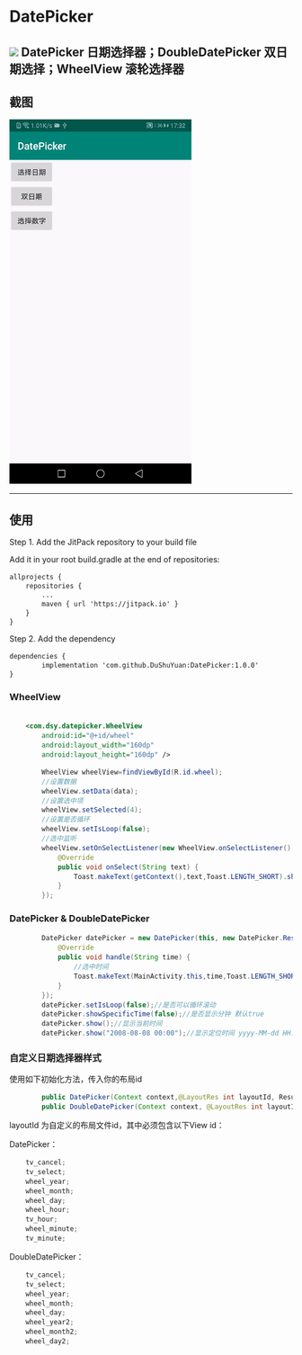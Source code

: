 # DatePicker
[![](https://jitpack.io/v/DuShuYuan/DatePicker.svg)](https://jitpack.io/#DuShuYuan/DatePicker)
DatePicker 日期选择器；DoubleDatePicker 双日期选择；WheelView 滚轮选择器
------
## 截图
![gif](/img/simple.gif)

-------
## 使用

Step 1. Add the JitPack repository to your build file

Add it in your root build.gradle at the end of repositories:

	allprojects {
		repositories {
			...
			maven { url 'https://jitpack.io' }
		}
	}
Step 2. Add the dependency

	dependencies {
	        implementation 'com.github.DuShuYuan:DatePicker:1.0.0'
	}
    
### WheelView
```xml

    <com.dsy.datepicker.WheelView
        android:id="@+id/wheel"
        android:layout_width="160dp"
        android:layout_height="160dp" />

```
```java
        WheelView wheelView=findViewById(R.id.wheel);
        //设置数据
        wheelView.setData(data);
        //设置选中项
        wheelView.setSelected(4);
        //设置是否循环
        wheelView.setIsLoop(false);
        //选中监听
        wheelView.setOnSelectListener(new WheelView.onSelectListener() {
            @Override
            public void onSelect(String text) {
                Toast.makeText(getContext(),text,Toast.LENGTH_SHORT).show();
            }
        });
```

### DatePicker & DoubleDatePicker
```java
        DatePicker datePicker = new DatePicker(this, new DatePicker.ResultHandler() {
            @Override
            public void handle(String time) {
                //选中时间
                Toast.makeText(MainActivity.this,time,Toast.LENGTH_SHORT).show();
            }
        });
        datePicker.setIsLoop(false);//是否可以循环滚动
        datePicker.showSpecificTime(false);//是否显示分钟 默认true
        datePicker.show();//显示当前时间
        datePicker.show("2008-08-08 00:00");//显示定位时间 yyyy-MM-dd HH:mm
```
### 自定义日期选择器样式

使用如下初始化方法，传入你的布局id
```java
        public DatePicker(Context context,@LayoutRes int layoutId, ResultHandler resultHandler)
        public DoubleDatePicker(Context context, @LayoutRes int layoutId, ResultHandler resultHandler)

```
layoutId 为自定义的布局文件id，其中必须包含以下View id：

DatePicker：
```java
    tv_cancel;
    tv_select;
    wheel_year;
    wheel_month;
    wheel_day;
    wheel_hour;
    tv_hour;
    wheel_minute;
    tv_minute;
```
DoubleDatePicker：
```java
    tv_cancel;
    tv_select;
    wheel_year;
    wheel_month;
    wheel_day;
    wheel_year2;
    wheel_month2;
    wheel_day2;
```
